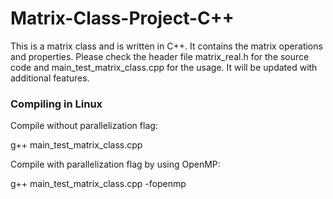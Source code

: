 # Matrix-Class-Project-C++
This is a matrix class and is written in C++. It contains the matrix operations and properties. Please check the header file matrix_real.h for the source code and main_test_matrix_class.cpp for the usage. It will be updated with additional features.

### Compiling in Linux

Compile without parallelization flag:

g++ main_test_matrix_class.cpp

Compile with parallelization flag by using OpenMP:

g++ main_test_matrix_class.cpp  -fopenmp